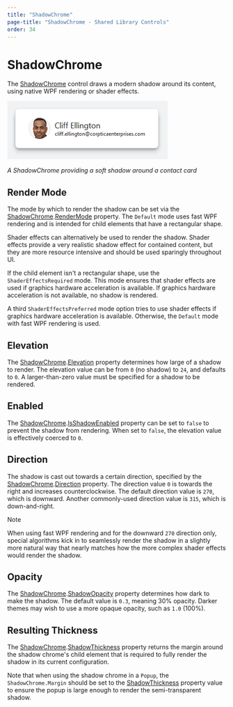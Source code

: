 ```yaml
---
title: "ShadowChrome"
page-title: "ShadowChrome - Shared Library Controls"
order: 34
---
```

# ShadowChrome

The [ShadowChrome](xref:@ActiproUIRoot.Controls.Primitives.ShadowChrome) control draws a modern shadow around its content, using native WPF rendering or shader effects.

![Screenshot](../images/shadowchrome.png)

*A ShadowChrome providing a soft shadow around a contact card*

## Render Mode

The mode by which to render the shadow can be set via the [ShadowChrome](xref:@ActiproUIRoot.Controls.Primitives.ShadowChrome).[RenderMode](xref:@ActiproUIRoot.Controls.Primitives.ShadowChrome.RenderMode) property.  The `Default` mode uses fast WPF rendering and is intended for child elements that have a rectangular shape.

Shader effects can alternatively be used to render the shadow.  Shader effects provide a very realistic shadow effect for contained content, but they are more resource intensive and should be used sparingly throughout UI.

If the child element isn't a rectangular shape, use the `ShaderEffectsRequired` mode.  This mode ensures that shader effects are used if graphics hardware acceleration is available.  If graphics hardware acceleration is not available, no shadow is rendered.

A third `ShaderEffectsPreferred` mode option tries to use shader effects if graphics hardware acceleration is available.  Otherwise, the `Default` mode with fast WPF rendering is used.

## Elevation

The [ShadowChrome](xref:@ActiproUIRoot.Controls.Primitives.ShadowChrome).[Elevation](xref:@ActiproUIRoot.Controls.Primitives.ShadowChrome.Elevation) property determines how large of a shadow to render.  The elevation value can be from `0` (no shadow) to `24`, and defaults to `0`.  A larger-than-zero value must be specified for a shadow to be rendered.

## Enabled

The [ShadowChrome](xref:@ActiproUIRoot.Controls.Primitives.ShadowChrome).[IsShadowEnabled](xref:@ActiproUIRoot.Controls.Primitives.ShadowChrome.IsShadowEnabled) property can be set to `false` to prevent the shadow from rendering.  When set to `false`, the elevation value is effectively coerced to `0`.

## Direction

The shadow is cast out towards a certain direction, specified by the [ShadowChrome](xref:@ActiproUIRoot.Controls.Primitives.ShadowChrome).[Direction](xref:@ActiproUIRoot.Controls.Primitives.ShadowChrome.Direction) property.  The direction value `0` is towards the right and increases counterclockwise.  The default direction value is `270`, which is downward.  Another commonly-used direction value is `315`, which is down-and-right.

> [!NOTE]
> When using fast WPF rendering and for the downward `270` direction only, special algorithms kick in to seamlessly render the shadow in a slightly more natural way that nearly matches how the more complex shader effects would render the shadow.

## Opacity

The [ShadowChrome](xref:@ActiproUIRoot.Controls.Primitives.ShadowChrome).[ShadowOpacity](xref:@ActiproUIRoot.Controls.Primitives.ShadowChrome.ShadowOpacity) property determines how dark to make the shadow.  The default value is `0.3`, meaning 30% opacity.  Darker themes may wish to use a more opaque opacity, such as `1.0` (100%).

## Resulting Thickness

The [ShadowChrome](xref:@ActiproUIRoot.Controls.Primitives.ShadowChrome).[ShadowThickness](xref:@ActiproUIRoot.Controls.Primitives.ShadowChrome.ShadowThickness) property returns the margin around the shadow chrome's child element that is required to fully render the shadow in its current configuration.

Note that when using the shadow chrome in a `Popup`, the `ShadowChrome.Margin` should be set to the [ShadowThickness](xref:@ActiproUIRoot.Controls.Primitives.ShadowChrome.ShadowThickness) property value to ensure the popup is large enough to render the semi-transparent shadow.

